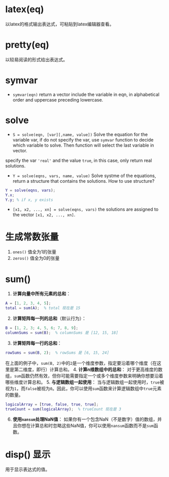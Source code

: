 # latex(eq)
以latex的格式输出表达式，可粘贴到latex编辑器查看。

# pretty(eq)
以较易阅读的形式给出表达式。

# symvar
- `symvar(eqn)`
return a vector include the variable in eqn, in alphabetical order and uppercase preceding lowercase.
# solve
- `S = solve(eqn, [var][,name, value])`
Solve the equation for the variable var, if do not specify the var, use `symvar` function to decide which variable to solve. Then function will select the last variable in vector. 

specify the var `'real'` and the value `true`, in this case, only return real solutions.

- `Y = solve(eqns, vars, name, value)`
Solve systme of the equations, return a structure that contains the solutions. How to use structure?
``` matlab
Y = solve(eqns, vars);
Y.x;
Y.y; % if x, y exists
```
- `[x1, x2, ..., xn] = solve(eqns, vars)`
the solutions are assigned to the vector `[x1, x2, ..., xn]`.

# 生成常数张量
1. `ones()` 值全为1的张量
2. `zeros()` 值全为0的张量

# sum()

1. **计算向量中所有元素的总和**：
```matlab
A = [1, 2, 3, 4, 5];
total = sum(A);  % total 现在是 15
```
2. **计算矩阵每一列的总和**（默认行为）：
```matlab
B = [1, 2, 3; 4, 5, 6; 7, 8, 9];
columnSums = sum(B);  % columnSums 是 [12, 15, 18]
```
3. **计算矩阵每一行的总和**：
```matlab
rowSums = sum(B, 2);  % rowSums 是 [6, 15, 24]
```
在上面的例子中，`sum(B, 2)`中的`2`是一个维度参数，指定要沿着哪个维度（在这里是第二维度，即行）计算总和。
4. **计算n维数组中的总和**：
对于更高维度的数组，`sum`函数仍然有效，但你可能需要指定一个或多个维度参数来明确你想要沿着哪些维度计算总和。
5. **与逻辑数组一起使用**：
当与逻辑数组一起使用时，`true`被视为`1`，而`false`被视为`0`。因此，你可以使用`sum`函数来计算逻辑数组中`true`元素的数量。
```matlab
logicalArray = [true, false, true, true];
trueCount = sum(logicalArray);  % trueCount 现在是 3
```
6. **使用`nansum`处理NaN值**：
如果你有一个包含NaN（不是数字）值的数组，并且你想在计算总和时忽略这些NaN值，你可以使用`nansum`函数而不是`sum`函数。

# disp() 显示
用于显示表达式的值。